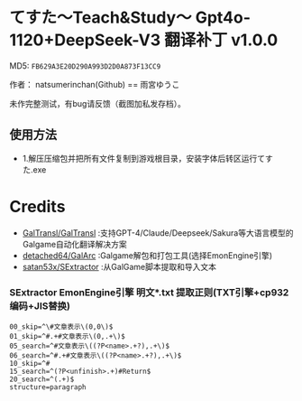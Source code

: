 # てすた～Teach&Study～ Gpt4o-1120+DeepSeek-V3 翻译补丁 v1.0.0

MD5: `FB629A3E20D290A993D2D0A873F13CC9`

作者： natsumerinchan(Github) == 雨宮ゆうこ

未作完整测试，有bug请反馈（截图加私发存档）。

## 使用方法
- 1.解压压缩包并把所有文件复制到游戏根目录，安装字体后转区运行てすた.exe

# Credits

- [GalTransl/GalTransl](https://github.com/GalTransl/GalTransl.git) :支持GPT-4/Claude/Deepseek/Sakura等大语言模型的Galgame自动化翻译解决方案
- [detached64/GalArc](https://github.com/detached64/GalArc.git) :Galgame解包和打包工具(选择EmonEngine引擎)
- [satan53x/SExtractor](https://github.com/satan53x/SExtractor.git) :从GalGame脚本提取和导入文本

### SExtractor EmonEngine引擎 明文*.txt 提取正则(TXT引擎+cp932编码+JIS替换)
```
00_skip=^\#文章表示\(0,0\)$
01_skip=^#.+#文章表示\(0,.+\)$
05_search=^#文章表示\((?P<name>.+?),.+\)$
06_search=^#.+#文章表示\((?P<name>.+?),.+\)$
10_skip=^#
15_search=^(?P<unfinish>.+)#Return$
20_search=^(.+)$
structure=paragraph
```
